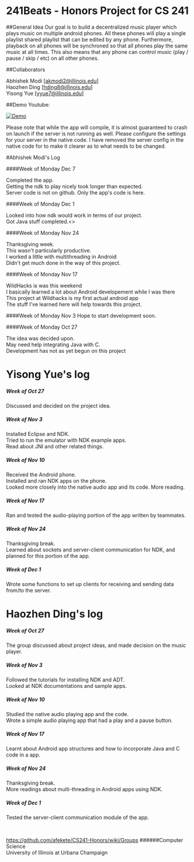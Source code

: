 241Beats - Honors Project for CS 241
============

##General Idea
Our goal is to build a decentralized music player which plays music on multiple android phones. All these phones will play a single playlist shared playlist that can be edited by any phone. Furthermore, playback on all phones will be synchroned so that all phones play the same music at all times. This also means that any phone can control music (play / pause / skip / etc) on all other phones.

##Collaborators

Abhishek Modi [akmodi2@illinois.edu]<br>
Haozhen Ding [hding8@illinois.edu]<br>
Yisong Yue [yyue7@illinois.edu]

##Demo
Youtube:

[![Demo](http://img.youtube.com/vi/NFuqrEvgzv8/0.jpg)](http://www.youtube.com/watch?v=NFuqrEvgzv8)

Please note that while the app will compile, it is almost guaranteed to crash on launch if the server is not running as well. Please configure the settings for your server in the native code. I have removed the server config in the native code for to make it clearer as to what needs to be changed.

#Abhishek Modi's Log

####Week of Monday Dec 7

Completed the app.<br>
Getting the ndk to play nicely took longer than expected.<br>
Server code is not on github. Only the app's code is here.

####Week of Monday Dec 1

Looked into how ndk would work in terms of our project.<br>
Got Java stuff completed.<>

####Week of Monday Nov 24

Thanksgiving week.<br>
This wasn't particularly productive.<br>
I worked a little with multithreading in Android<br>
Didn't get much done in the way of this project.<br>

####Week of Monday Nov 17

WildHacks is was this weekend<br>
I basically learned a lot about Android developement while I was there<br>
This project at Wildhacks is my first actual android app<br>
The stuff I've learned here will help towards this project.

####Week of Monday Nov 3
Hope to start development soon.

####Week of Monday Oct 27

The idea was decided upon.<br>
May need help integrating Java with C.<br>
Development has not as yet begun on this project



# Yisong Yue's log
##### Week of Oct 27
Discussed and decided on the project idea.

##### Week of Nov 3
Installed Eclipse and NDK.<br>
Tried to run the emulator with NDK example apps.<br>
Read about JNI and other related things.

##### Week of Nov 10
Received the Android phone.<br>
Installed and ran NDK apps on the phone.<br>
Looked more closely into the native audio app and its code. More reading.

##### Week of Nov 17
Ran and tested the audio-playing portion of the app written by teammates.

##### Week of Nov 24
Thanksgiving break.<br>
Learned about sockets and server-client communication for NDK, and planned for this portion of the app.

##### Week of Dec 1
Wrote some functions to set up clients for receiving and sending data from/to the server.



# Haozhen Ding's log
##### Week of Oct 27
The group discussed about project ideas, and made decision on the music player.

##### Week of Nov 3
Followed the tutorials for installing NDK and ADT.<br>
Looked at NDK documentations and sample apps.

##### Week of Nov 10
Studied the native audio playing app and the code.<br>
Wrote a simple audio playing app that had a play and a pause button.

##### Week of Nov 17
Learnt about Android app structures and how to incorporate Java and C code in a app.

##### Week of Nov 24
Thanksgiving break.<br>
More readings about multi-threading in Android apps using NDK.

##### Week of Dec 1
Tested the server-client communication module of the app.
 



<br>

https://github.com/afekete/CS241-Honors/wiki/Groups
######Computer Science<br>University of Illinois at Urbana Champaign
